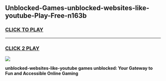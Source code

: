 
## Unblocked-Games-unblocked-websites-like-youtube-Play-Free-n163b
<h3>
<a href="https://premium76.site?title=unblocked-websites-like-youtube&ref=20M">CLICK TO PLAY</a></h3>
<hr>

<h3>
<a href="https://premium76.site?title=unblocked-websites-like-youtube&ref=20M">CLICK 2 PLAY</a>
  
</h3>

<a href="https://premium76.site?title=unblocked-websites-like-youtube&ref=19M"><img src="https://clearcache.store/games.png"></a>


**unblocked-websites-like-youtube games unblocked: Your Gateway to Fun and Accessible Online Gaming**
